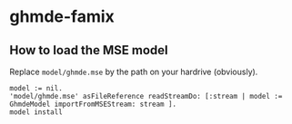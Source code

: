 # ghmde-famix

## How to load the MSE model

Replace `model/ghmde.mse` by the path on your hardrive (obviously).

```smalltalk
model := nil.
'model/ghmde.mse' asFileReference readStreamDo: [:stream | model := GhmdeModel importFromMSEStream: stream ].
model install
```
